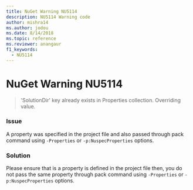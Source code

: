 ```yaml
---
title: NuGet Warning NU5114
description: NU5114 Warning code
author: mishra14
ms.author: jodou
ms.date: 8/14/2018
ms.topic: reference
ms.reviewer: anangaur
f1_keywords: 
  - NU5114
---
```


# NuGet Warning NU5114
> 'SolutionDir' key already exists in Properties collection. Overriding value.

### Issue

A property was specified in the project file and also passed through pack command using `-Properties` or `-p:NuspecProperties` options. 


### Solution

Please ensure that is a property is defined in the project file then, you do not pass the same property through pack command using `-Properties` or `-p:NuspecProperties` options. 


